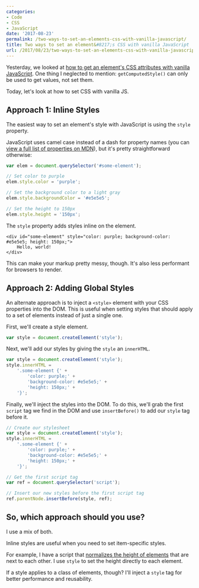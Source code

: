 ```yaml
---
categories:
- Code
- CSS
- JavaScript
date: '2017-08-23'
permalink: /two-ways-to-set-an-elements-css-with-vanilla-javascript/
title: Two ways to set an element&#8217;s CSS with vanilla JavaScript
url: /2017/08/23/two-ways-to-set-an-elements-css-with-vanilla-javascript
---
```


Yesterday, we looked at [how to get an element's CSS attributes with vanilla JavaScript](/getting-an-elements-css-attributes-with-vanilla-javascript/). One thing I neglected to mention: `getComputedStyle()` can only be used to get values, not set them.

Today, let's look at how to set CSS with vanilla JS.

## Approach 1: Inline Styles

The easiest way to set an element's style with JavaScript is using the `style` property.

JavaScript uses camel case instead of a dash for property names (you can [view a full list of properties on MDN](https://developer.mozilla.org/en-US/docs/Web/CSS/CSS_Properties_Reference)), but it's pretty straightforward otherwise:

```javascript
var elem = document.querySelector('#some-element');

// Set color to purple
elem.style.color = 'purple';

// Set the background color to a light gray
elem.style.backgroundColor = '#e5e5e5';

// Set the height to 150px
elem.style.height = '150px';
```

The `style` property adds styles inline on the element.

```markup
<div id="some-element" style="color: purple; background-color: #e5e5e5; height: 150px;">
    Hello, world!
</div>
```

This can make your markup pretty messy, though. It's also less performant for browsers to render.

## Approach 2: Adding Global Styles

An alternate approach is to inject a `<style>` element with your CSS properties into the DOM. This is useful when setting styles that should apply to a set of elements instead of just a single one.

First, we'll create a style element.

```javascript
var style = document.createElement('style');
```

Next, we'll add our styles by giving the `style` an `innerHTML`.

```javascript
var style = document.createElement('style');
style.innerHTML =
	'.some-element {' +
		'color: purple;' +
		'background-color: #e5e5e5;' +
		'height: 150px;' +
	'}';
```

Finally, we'll inject the styles into the DOM. To do this, we'll grab the first `script` tag we find in the DOM and use `insertBefore()` to add our `style` tag before it.

```javascript
// Create our stylesheet
var style = document.createElement('style');
style.innerHTML =
	'.some-element {' +
		'color: purple;' +
		'background-color: #e5e5e5;' +
		'height: 150px;' +
	'}';

// Get the first script tag
var ref = document.querySelector('script');

// Insert our new styles before the first script tag
ref.parentNode.insertBefore(style, ref);
```

## So, which approach should you use?

I use a mix of both.

Inline styles are useful when you need to set item-specific styles.

For example, I have a script that [normalizes the height of elements](https://github.com/cferdinandi/right-height) that are next to each other. I use `style` to set the height directly to each element.

If a style applies to a class of elements, though? I'll inject a `style` tag for better performance and reusability.